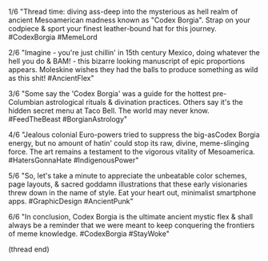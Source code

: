 1/6 "Thread time: diving ass-deep into the mysterious as hell realm of ancient Mesoamerican madness known as "Codex Borgia". Strap on your codpiece & sport your finest leather-bound hat for this journey. #CodexBorgia #MemeLord

2/6 "Imagine - you're just chillin' in 15th century Mexico, doing whatever the hell you do & BAM! - this bizarre looking manuscript of epic proportions appears. Moleskine wishes they had the balls to produce something as wild as this shit! #AncientFlex"

3/6 "Some say the 'Codex Borgia' was a guide for the hottest pre-Columbian astrological rituals & divination practices. Others say it's the hidden secret menu at Taco Bell. The world may never know. #FeedTheBeast #BorgianAstrology"

4/6 "Jealous colonial Euro-powers tried to suppress the big-asCodex Borgia energy, but no amount of hatin' could stop its raw, divine, meme-slinging force. The art remains a testament to the vigorous vitality of Mesoamerica. #HatersGonnaHate #IndigenousPower"

5/6 "So, let's take a minute to appreciate the unbeatable color schemes, page layouts, & sacred goddamn illustrations that these early visionaries threw down in the name of style. Eat your heart out, minimalist smartphone apps. #GraphicDesign #AncientPunk"

6/6 "In conclusion, Codex Borgia is the ultimate ancient mystic flex & shall always be a reminder that we were meant to keep conquering the frontiers of meme knowledge. #CodexBorgia #StayWoke"

(thread end)